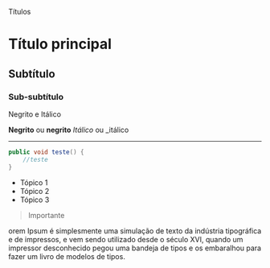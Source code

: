 Títulos

# Título principal
## Subtítulo 
### Sub-subtítulo

Negrito e Itálico

**Negrito** ou __negrito__
*Itálico* ou _itálico

---

```java
public void teste() {
    //teste
}
```

* Tópico 1
* Tópico 2
* Tópico 3

> Importante

orem Ipsum é simplesmente uma simulação de texto da indústria tipográfica e de impressos, e vem sendo utilizado desde o século XVI, quando um impressor desconhecido pegou uma bandeja de tipos e os embaralhou para fazer um livro de modelos de tipos.